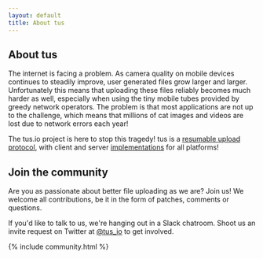 ```yaml
---
layout: default
title: About tus
---
```


## About tus

The internet is facing a problem. As camera quality on mobile devices continues to steadily improve,
user generated files grow larger and larger. Unfortunately this means that
uploading these files reliably becomes much harder as well, especially when using the tiny
mobile tubes provided by greedy network operators. The problem is that most
applications are not up to the challenge, which means that millions of cat images
and videos are lost due to network errors each year!

The tus.io project is here to stop this tragedy! tus is a [resumable
upload protocol](protocols/resumable-upload.html), with client and server
[implementations](implementations.html) for all platforms!

## Join the community

Are you as passionate about better file uploading as we are? Join us! We welcome all
contributions, be it in the form of patches, comments or questions.

If you'd like to talk to us, we're hanging out in a Slack chatroom. 
Shoot us an invite request on Twitter at [@tus_io](https://twitter.com/tus_io) to get involved.

<!-- Use `make build-community` to fetch latest authors -->

{% include community.html %}
